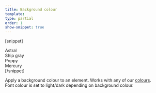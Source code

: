 ```yaml
---
title: Background colour
template:
type: partial
order: 1
show-snippet: true
---
```

[snippet]
<div class="background--astral">
    Astral
</div>

<div class="background--ship-gray">
    Ship gray
</div>

<div class="background--poppy">
    Poppy
</div>

<div class="background--mercury">
    Mercury
</div>
[/snippet]

<p>Apply a background colour to an element. Works with any of our <a href="../colour/">colours</a>. Font colour is set to light/dark depending on background colour.</p>